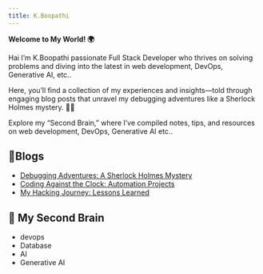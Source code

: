 ```yaml
---
title: K.Boopathi
---
```


**Welcome to My World! 🌍**

Hai I’m K.Boopathi passionate Full Stack Developer who thrives on solving problems and diving into the latest in web development, DevOps, Generative AI, etc..

Here, you’ll find a collection of my experiences and insights—told through engaging blog posts that unravel my debugging adventures like a Sherlock Holmes mystery. 🕵️‍♂️

Explore my “Second Brain,” where I’ve compiled notes, tips, and resources on web development, DevOps, Generative AI etc.. 

## 📝Blogs

- [Debugging Adventures: A Sherlock Holmes Mystery](/tags/Sherlock_holmes)
- [Coding Against the Clock: Automation Projects](/tags/code_against_clock)
- [My Hacking Journey: Lessons Learned](/tags/hacking)

## 🧠 My Second Brain

- devops
- Database
- AI
- Generative AI

